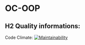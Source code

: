# OC-OOP
## H2 Quality informations:
Code Climate: [![Maintainability](https://api.codeclimate.com/v1/badges/a99a88d28ad37a79dbf6/maintainability)](https://codeclimate.com/github/MarouaneBerkak/OC-OOP)
